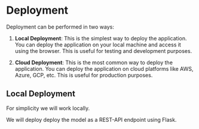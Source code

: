 # Deployment

Deployment can be performed in two ways:

1. **Local Deployment**: This is the simplest way to deploy the application. You can deploy the application on your local machine and access it using the browser. This is useful for testing and development purposes.

2. **Cloud Deployment**: This is the most common way to deploy the application. You can deploy the application on cloud platforms like AWS, Azure, GCP, etc. This is useful for production purposes.

## Local Deployment

For simplicity we will work locally.

We will deploy deploy the model as a REST-API endpoint using Flask.

